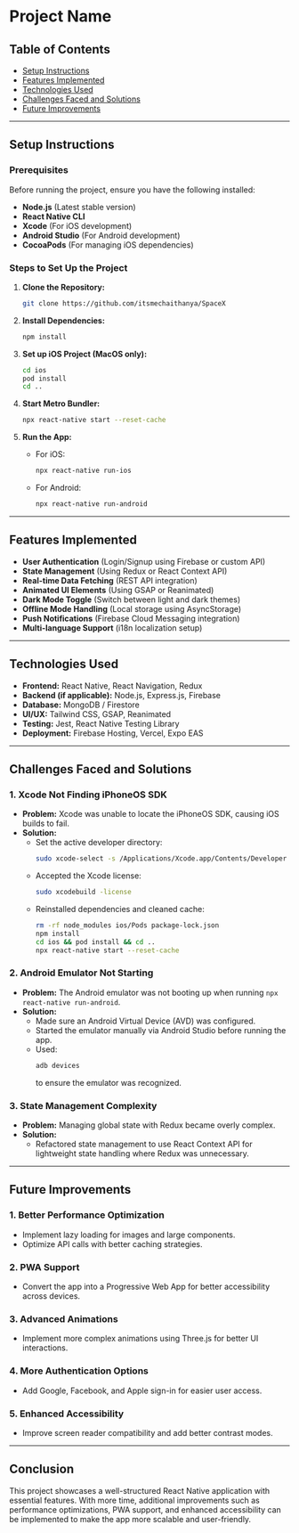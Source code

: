 # Project Name

## Table of Contents
- [Setup Instructions](#setup-instructions)
- [Features Implemented](#features-implemented)
- [Technologies Used](#technologies-used)
- [Challenges Faced and Solutions](#challenges-faced-and-solutions)
- [Future Improvements](#future-improvements)

---

## Setup Instructions

### Prerequisites
Before running the project, ensure you have the following installed:
- **Node.js** (Latest stable version)
- **React Native CLI**
- **Xcode** (For iOS development)
- **Android Studio** (For Android development)
- **CocoaPods** (For managing iOS dependencies)

### Steps to Set Up the Project

1. **Clone the Repository:**
   ```sh
   git clone https://github.com/itsmechaithanya/SpaceX
   ```

2. **Install Dependencies:**
   ```sh
   npm install
   ```

3. **Set up iOS Project (MacOS only):**
   ```sh
   cd ios
   pod install
   cd ..
   ```

4. **Start Metro Bundler:**
   ```sh
   npx react-native start --reset-cache
   ```

5. **Run the App:**
   - For iOS:
     ```sh
     npx react-native run-ios
     ```
   - For Android:
     ```sh
     npx react-native run-android
     ```

---

## Features Implemented

- **User Authentication** (Login/Signup using Firebase or custom API)
- **State Management** (Using Redux or React Context API)
- **Real-time Data Fetching** (REST API integration)
- **Animated UI Elements** (Using GSAP or Reanimated)
- **Dark Mode Toggle** (Switch between light and dark themes)
- **Offline Mode Handling** (Local storage using AsyncStorage)
- **Push Notifications** (Firebase Cloud Messaging integration)
- **Multi-language Support** (i18n localization setup)

---

## Technologies Used

- **Frontend:** React Native, React Navigation, Redux
- **Backend (if applicable):** Node.js, Express.js, Firebase
- **Database:** MongoDB / Firestore
- **UI/UX:** Tailwind CSS, GSAP, Reanimated
- **Testing:** Jest, React Native Testing Library
- **Deployment:** Firebase Hosting, Vercel, Expo EAS

---

## Challenges Faced and Solutions

### 1. Xcode Not Finding iPhoneOS SDK
- **Problem:** Xcode was unable to locate the iPhoneOS SDK, causing iOS builds to fail.
- **Solution:**
  - Set the active developer directory:
    ```sh
    sudo xcode-select -s /Applications/Xcode.app/Contents/Developer
    ```
  - Accepted the Xcode license:
    ```sh
    sudo xcodebuild -license
    ```
  - Reinstalled dependencies and cleaned cache:
    ```sh
    rm -rf node_modules ios/Pods package-lock.json
    npm install
    cd ios && pod install && cd ..
    npx react-native start --reset-cache
    ```

### 2. Android Emulator Not Starting
- **Problem:** The Android emulator was not booting up when running `npx react-native run-android`.
- **Solution:**
  - Made sure an Android Virtual Device (AVD) was configured.
  - Started the emulator manually via Android Studio before running the app.
  - Used:
    ```sh
    adb devices
    ```
    to ensure the emulator was recognized.

### 3. State Management Complexity
- **Problem:** Managing global state with Redux became overly complex.
- **Solution:**
  - Refactored state management to use React Context API for lightweight state handling where Redux was unnecessary.

---

## Future Improvements

### 1. **Better Performance Optimization**
- Implement lazy loading for images and large components.
- Optimize API calls with better caching strategies.

### 2. **PWA Support**
- Convert the app into a Progressive Web App for better accessibility across devices.

### 3. **Advanced Animations**
- Implement more complex animations using Three.js for better UI interactions.

### 4. **More Authentication Options**
- Add Google, Facebook, and Apple sign-in for easier user access.

### 5. **Enhanced Accessibility**
- Improve screen reader compatibility and add better contrast modes.

---

## Conclusion
This project showcases a well-structured React Native application with essential features. With more time, additional improvements such as performance optimizations, PWA support, and enhanced accessibility can be implemented to make the app more scalable and user-friendly.

